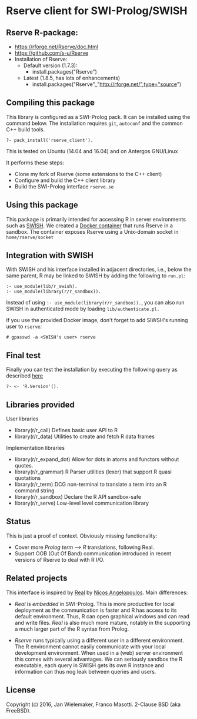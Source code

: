 # Rserve client for SWI-Prolog/SWISH

## Rserve R-package:

  - https://rforge.net/Rserve/doc.html
  - https://github.com/s-u/Rserve
  - Installation of Rserve:
    - Default version (1.7.3):
      - install.packages("Rserve")
    - Latest (1.8.5, has lots of enhancements)
      - install.packages("Rserve",,"http://rforge.net/",type="source")

## Compiling this package

This library is configured as a  SWI-Prolog   pack.  It can be installed
using the command below. The installation requires `git`, `autoconf` and
the common C++ build tools.

    ?- pack_install('rserve_client').

This is tested on Ubuntu (14.04 and 16.04) and on Antergos GNU/Linux

It performs these steps:

  - Clone my fork of Rserve (some extensions to the C++ client)
  - Configure and build the C++ client library
  - Build the SWI-Prolog interface `rserve.so`

## Using this package

This  package  is  primarily  intended  for    accessing   R  in  server
environments such as [SWISH](http://swish.swi-prolog.org).  We created a
[Docker container](https://github.com/frnmst/rserve-sandbox) that
runs  Rserve  in  a  sandbox.  The  container  exposes  Rserve  using  a
Unix-domain socket in `home/rserve/socket`

## Integration with SWISH

With SWISH and his interface  installed in  adjacent directories, i.e.,
below the same parent, R may be linked to SWISH by adding the following to 
`run.pl`:

    :- use_module(lib/r_swish).
    :- use_module(library(r/r_sandbox)).

Instead of using `:- use_module(library(r/r_sandbox)).`, you can also 
run SWISH in authenticated mode by loading `lib/authenticate.pl.`

If you use the provided Docker image, don't forget to add SIWSH's running user 
to `rserve`:

    # gpasswd -a <SWISH's user> rserve

## Final test

Finally you can test the installation by executing the following query
as described [here](http://swish.swi-prolog.org/example/swish_tutorials.swinb)

    ?- <- 'R.Version'().

## Libraries provided

User libraries

  - library(r/r_call)
  Defines basic user API to R
  - library(r/r_data)
  Utilities to create and fetch R data frames

Implementation libraries

  - library(r/r_expand_dot)
  Allow for dots in atoms and functors without quotes.
  - library(r/r_grammar)
  R Parser utilities (lexer) that support R quasi quotations
  - library(r/r_term)
  DCG non-terminal to translate a term into an R command string
  - library(r/r_sandbox)
  Declare the R API sandbox-safe
  - library(r/r_serve)
  Low-level level communication library

## Status

This is just a proof of context. Obviously missing functionality:

  - Cover more _Prolog term --> R_ translations, following Real.
  - Support OOB (Out Of Band) communication introduced in recent
    versions of Rserve to deal with R I/O.

## Related projects

This           interface           is             inspired            by
[Real](http://stoics.org.uk/~nicos/sware/real/)        by         [Nicos
Angelopoulos](http://stoics.org.uk/~nicos/).  Main differences:

  - _Real_ is _embedded_ in SWI-Prolog.  This is more productive for
    local deployment as the communication is faster and R has access
    to its default environment.  Thus, R can open graphical windows
    and can read and write files.  _Real_ is also much more mature,
    notably in the supporting a much larger part of the R syntax
    from Prolog.

  - _Rserve_ runs typically using a different user in a different
    environment.  The R environment cannot easily communicate with
    your local development environment.  When used in a (web)
    server environment this comes with several advantages.  We can
    seriously sandbox the R executable, each query in SWISH gets
    its own R instance and information can thus nog leak between
    queries and users.

## License

Copyright (c) 2016, Jan Wielemaker, Franco Masotti.
2-Clause BSD (aka FreeBSD).

